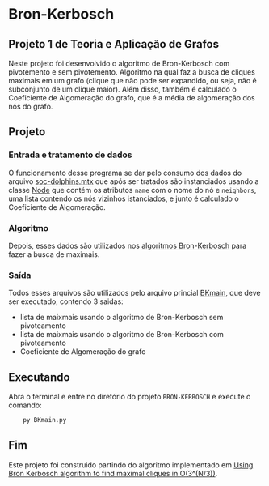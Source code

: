 # Bron-Kerbosch

## Projeto 1 de Teoria e Aplicação de Grafos

Neste projeto foi desenvolvido o algoritmo de Bron-Kerbosch com pivotemento e sem pivotemento. Algoritmo na qual faz a busca de cliques maximais em um grafo (clique que não pode ser expandido, ou seja, não é subconjunto de um clique maior).
Além disso, também é calculado o Coeficiente de Algomeração do grafo, que é a média de algomeração dos nós do grafo.

## Projeto

### Entrada e tratamento de dados
O funcionamento desse programa se dar pelo consumo dos dados do arquivo [soc-dolphins.mtx](./soc-dolphins.mtx) que após ser tratados são instanciados usando a classe [Node](./Node.py) que contém os atributos `name` com o nome do nó e `neighbors`, uma lista contendo os nós vizinhos istanciados, e junto é calculado o Coeficiente de Algomeração.

### Algoritmo
Depois, esses dados são utilizados nos [algoritmos Bron-Kerbosch](./BKalgorithms.py) para fazer a busca de maximais.

### Saída
Todos esses arquivos são utilizados pelo arquivo princial [BKmain](BKmain.py), que deve ser executado, contendo 3 saidas:
- lista de maixmais usando o algoritmo de Bron-Kerbosch sem pivoteamento
- lista de maixmais usando o algoritmo de Bron-Kerbosch com pivoteamento
- Coeficiente de Algomeração do grafo

## Executando

Abra o terminal e entre no diretório do projeto `BRON-KERBOSCH` e execute o comando:

```cmd
    py BKmain.py
```

## Fim

Este projeto foi construido partindo do algoritmo implementado em [Using Bron Kerbosch algorithm to find maximal cliques in O(3^(N/3))](https://iq.opengenus.org/bron-kerbosch-algorithm/ "iq.opengenus.org").
